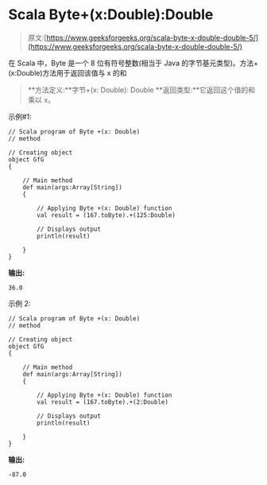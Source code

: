 # Scala Byte+(x:Double):Double

> 原文:[https://www.geeksforgeeks.org/scala-byte-x-double-double-5/](https://www.geeksforgeeks.org/scala-byte-x-double-double-5/)

在 Scala 中，Byte 是一个 8 位有符号整数(相当于 Java 的字节基元类型)。方法+(x:Double)方法用于返回该值与 x 的和

> **方法定义:**字节+(x: Double): Double
> **返回类型:**它返回这个值的和乘以 x。

示例#1:

```
// Scala program of Byte +(x: Double)
// method 

// Creating object 
object GfG 
{ 

    // Main method 
    def main(args:Array[String]) 
    { 

        // Applying Byte +(x: Double) function 
        val result = (167.toByte).+(125:Double) 

        // Displays output 
        println(result) 

    } 
} 
```

**输出:**

```
36.0
```

示例 2:

```
// Scala program of Byte +(x: Double)
// method 

// Creating object 
object GfG 
{ 

    // Main method 
    def main(args:Array[String]) 
    { 

        // Applying Byte +(x: Double) function 
        val result = (167.toByte).+(2:Double) 

        // Displays output 
        println(result) 

    } 
} 
```

**输出:**

```
-87.0
```